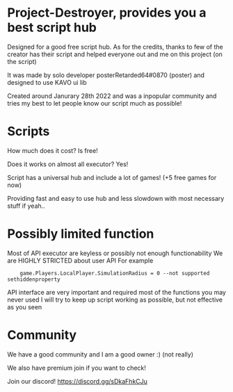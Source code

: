 # Project-Destroyer, provides you a best script hub
Designed for a good free script hub. As for the credits, thanks to few of the creator has their script and helped everyone out and me on this project (on the script)

It was made by solo developer posterRetarded64#0870 (poster) and designed to use KAVO ui lib

Created around Janurary 28th 2022 and was a inpopular community and tries my best to let people know our script much as possible!
# Scripts
How much does it cost? Is free!

Does it works on almost all executor? Yes!

Script has a universal hub and include a lot of games! (+5 free games for now)

Providing fast and easy to use hub and less slowdown with most necessary stuff if yeah..

# Possibly limited function
Most of API executor are keyless or possibly not enough functionability
We are HIGHLY STRICTED about user API
For example
```sethiddenproperty(game.Players.LocalPlayer, "SimulationRadius", 0) --supported sethiddenproperty
    game.Players.LocalPlayer.SimulationRadius = 0 --not supported sethiddenproperty
```
API interface are very important and required most of the functions you may never used
I will try to keep up script working as possible, but not effective as you seen

# Community
We have a good community and I am a good owner :) (not really)

We also have premium join if you want to check!

Join our discord! https://discord.gg/sDkaFhkCJu
